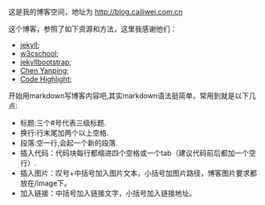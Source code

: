 这是我的博客空间，地址为 http://blog.cailiwei.com.cn

这个博客，参照了如下资源和方法，这里我感谢他们：
* [jekyll](http://jekyllrb.com/docs/pagination/);
* [w3cschool](http://www.w3school.com.cn/html/html_entities.asp);
* [jekyllbootstrap](http://jekyllbootstrap.com/);
* [Chen Yanping](https://github.com/yanping);
* [Code Highlight](http://truongtx.me/2012/12/28/jekyll-bootstrap-syntax-highlighting/);

开始用markdown写博客内容吧,其实markdown语法挺简单，常用到就是以下几点:
* 标题:三个#号代表三级标题.
* 换行:行末尾加两个以上空格.
* 段落:空一行,会起一个新的段落.
* 插入代码：代码块每行都缩进四个空格或一个tab（建议代码前后都加一个空行）.
* 插入图片：叹号+中括号加入图片文本，小括号加图片路径，博客图片要求都放在/image下。
* 加入链接：中括号加入链接文字，小括号加入链接地址。
